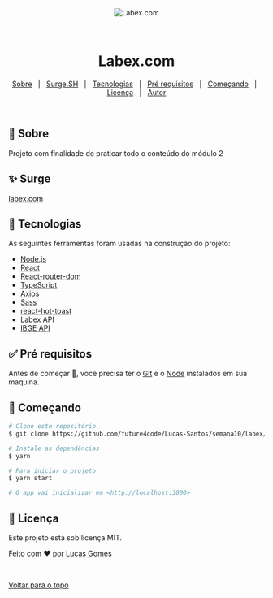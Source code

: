 <div align="center" id="top"> 
  <img src="https://i.imgur.com/j7VS0Pu.jpeg" alt="Labex.com" />

  &#xa0;

  <!-- <a href="https://bored.netlify.com">Demo</a> -->
</div>

<h1 align="center">Labex.com</h1>

<p align="center">
  <a href="#dart-sobre">Sobre</a> &#xa0; | &#xa0; 
  <a href="#sparkles-surge">Surge.SH</a> &#xa0; | &#xa0;
  <a href="#rocket-tecnologias">Tecnologias</a> &#xa0; | &#xa0;
  <a href="#white_check_mark-pré-requesitos">Pré requisitos</a> &#xa0; | &#xa0;
  <a href="#checkered_flag-começando">Começando</a> &#xa0; | &#xa0;
  <a href="#memo-licença">Licença</a> &#xa0; | &#xa0;
  <a href="https://github.com/lucasgomesoficial" target="_blank">Autor</a>
</p>

<br>

## :dart: Sobre ##

Projeto com finalidade de praticar todo o conteúdo do módulo 2

## :sparkles: Surge ##

<a href="https://labex-com.surge.sh/" target="_blank">labex.com</a>

## :rocket: Tecnologias ##

As seguintes ferramentas foram usadas na construção do projeto:

- [Node.js](https://nodejs.org/en/)
- [React](https://pt-br.reactjs.org/)
- [React-router-dom](https://reactrouter.com/web/guides/quick-start)
- [TypeScript](https://www.typescriptlang.org/)
- [Axios](https://github.com/axios/axios)
- [Sass](https://sass-lang.com/)
- [react-hot-toast](https://react-hot-toast.com/)
- [Labex API](https://documenter.getpostman.com/view/9133542/TzCTZkQr#9416bc30-1a6c-4afe-9c45-c414f3353efd)
- [IBGE API](https://servicodados.ibge.gov.br/api/v1/paises/)

## :white_check_mark: Pré requisitos ##

Antes de começar :checkered_flag:, você precisa ter o [Git](https://git-scm.com) e o [Node](https://nodejs.org/en/) instalados em sua maquina.

## :checkered_flag: Começando ##

```bash
# Clone este repositório
$ git clone https://github.com/future4code/Lucas-Santos/semana10/labex/

# Instale as dependências
$ yarn

# Para iniciar o projeto
$ yarn start

# O app vai inicializar em <http://localhost:3000>
```

## :memo: Licença ##

Este projeto está sob licença MIT.


Feito com :heart: por <a href="https://github.com/lucasgomesoficial" target="_blank">Lucas Gomes</a>

&#xa0;

<a href="#top">Voltar para o topo</a>
